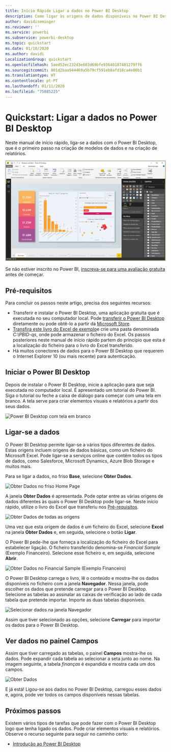 ```yaml
---
title: Início Rápido Ligar a dados no Power BI Desktop
description: Como ligar às origens de dados disponíveis no Power BI Desktop
author: davidiseminger
ms.reviewer: ''
ms.service: powerbi
ms.subservice: powerbi-desktop
ms.topic: quickstart
ms.date: 01/10/2020
ms.author: davidi
LocalizationGroup: quickstart
ms.openlocfilehash: 5aed52ec232d3e603d69bfe93640187401279ff6
ms.sourcegitcommit: 801d2baa944469a5b79cf591eb8afd18ca4e00b1
ms.translationtype: HT
ms.contentlocale: pt-PT
ms.lasthandoff: 01/11/2020
ms.locfileid: "75885225"
---
```

# <a name="quickstart-connect-to-data-in-power-bi-desktop"></a>Quickstart: Ligar a dados no Power BI Desktop

Neste manual de início rápido, liga-se a dados com o Power BI Desktop, que é o primeiro passo na criação de modelos de dados e na criação de relatórios.

![Power BI Desktop](media/desktop-what-is-desktop/what-is-desktop_01.png)

Se não estiver inscrito no Power BI, [inscreva-se para uma avaliação gratuita](https://app.powerbi.com/signupredirect?pbi_source=web) antes de começar.

## <a name="prerequisites"></a>Pré-requisitos

Para concluir os passos neste artigo, precisa dos seguintes recursos:

* Transferir e instalar o Power BI Desktop, uma aplicação gratuita que é executada no seu computador local. Pode [transferir o Power BI Desktop](https://powerbi.microsoft.com/desktop) diretamente ou pode obtê-lo a partir da [Microsoft Store](https://aka.ms/pbidesktopstore).
* [Transfira este livro do Excel de exemplo](https://go.microsoft.com/fwlink/?LinkID=521962)e crie uma pasta denominada *C:\PBID-qs*, onde pode armazenar o ficheiro do Excel. Os passos posteriores neste manual de início rápido partem do princípio que esta é a localização do ficheiro para o livro do Excel transferido.
* Há muitos conectores de dados para o Power BI Desktop que requerem o Internet Explorer 10 (ou mais recente) para autenticação.

## <a name="launch-power-bi-desktop"></a>Iniciar o Power BI Desktop

Depois de instalar o Power BI Desktop, inicie a aplicação para que seja executada no computador local. É apresentado um tutorial do Power BI. Siga o tutorial ou feche a caixa de diálogo para começar com uma tela em branco. A tela serve para criar elementos visuais e relatórios a partir dos seus dados.

![Power BI Desktop com tela em branco](media/desktop-quickstart-connect-to-data/qs-connect-data_01.png)

## <a name="connect-to-data"></a>Ligar-se a dados

O Power BI Desktop permite ligar-se a vários tipos diferentes de dados. Estas origens incluem origens de dados básicas, como um ficheiro do Microsoft Excel. Pode ligar-se a serviços online que contêm todos os tipos de dados, como Salesforce, Microsoft Dynamics, Azure Blob Storage e muitos mais.

Para se ligar a dados, no friso **Base**, selecione **Obter Dados**.

![Obter Dados no friso Home Page](media/desktop-quickstart-connect-to-data/qs-connect-data_02.png)

A janela **Obter Dados** é apresentada. Pode optar entre as várias origens de dados diferentes às quais o Power BI Desktop pode ligar-se. Neste início rápido, utilize o livro do Excel que transferiu nos [Pré-requisitos](#prerequisites).

![Obter Dados de todas as origens](media/desktop-quickstart-connect-to-data/qs-connect-data_03.png)

Uma vez que esta origem de dados é um ficheiro do Excel, selecione **Excel** na janela **Obter Dados** e, em seguida, selecione o botão **Ligar**.

O Power BI pede-lhe que forneça a localização do ficheiro do Excel para estabelecer ligação. O ficheiro transferido denomina-se *Financial Sample* (Exemplo Financeiro). Selecione esse ficheiro e, em seguida, selecione **Abrir**.

![Obter Dados no Financial Sample (Exemplo Financeiro)](media/desktop-quickstart-connect-to-data/qs-connect-data_04.png)

O Power BI Desktop carrega o livro, lê o conteúdo e mostra-lhe os dados disponíveis no ficheiro com a janela **Navegador**. Nessa janela, pode escolher os dados que pretende carregar para o Power BI Desktop. Selecione as tabelas ao assinalar as caixas de verificação ao lado de cada tabela que pretende importar. Importe as duas tabelas disponíveis.

![Selecionar dados na janela Navegador](media/desktop-quickstart-connect-to-data/qs-connect-data_05.png)

Assim que tiver selecionado as opções, selecione **Carregar** para importar os dados para o Power BI Desktop.

## <a name="view-data-in-the-fields-pane"></a>Ver dados no painel Campos

Assim que tiver carregado as tabelas, o painel **Campos** mostra-lhe os dados. Pode expandir cada tabela ao selecionar a seta junto ao nome. Na imagem seguinte, a tabela *finanças* é expandida e mostra cada um dos campos.

![Obter Dados](media/desktop-quickstart-connect-to-data/qs-connect-data_06.png)

E já está! Ligou-se aos dados no Power BI Desktop, carregou esses dados e, agora, pode ver todos os campos disponíveis nessas tabelas.

## <a name="next-steps"></a>Próximos passos

Existem vários tipos de tarefas que pode fazer com o Power BI Desktop logo que tenha ligado os dados. Pode criar elementos visuais e relatórios. Observe o recurso seguinte para seguir no caminho certo:

* [Introdução ao Power BI Desktop](desktop-getting-started.md)
